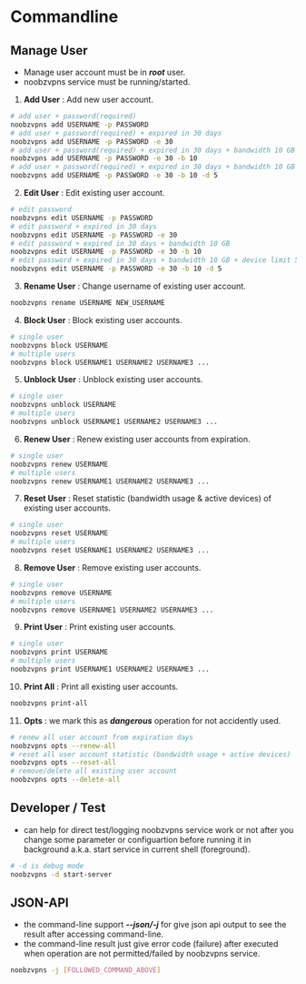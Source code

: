 # Commandline



## Manage User

* Manage user account must be in ***root*** user.
* noobzvpns service must be running/started.

1. **Add User** : Add new user account.
```bash
# add user + password(required)
noobzvpns add USERNAME -p PASSWORD
# add user + password(required) + expired in 30 days
noobzvpns add USERNAME -p PASSWORD -e 30
# add user + password(required) + expired in 30 days + bandwidth 10 GB
noobzvpns add USERNAME -p PASSWORD -e 30 -b 10
# add user + password(required) + expired in 30 days + bandwidth 10 GB + device limit 5 devices
noobzvpns add USERNAME -p PASSWORD -e 30 -b 10 -d 5
```

2. **Edit User** : Edit existing user account.
```bash
# edit password
noobzvpns edit USERNAME -p PASSWORD
# edit password + expired in 30 days
noobzvpns edit USERNAME -p PASSWORD -e 30
# edit password + expired in 30 days + bandwidth 10 GB
noobzvpns edit USERNAME -p PASSWORD -e 30 -b 10
# edit password + expired in 30 days + bandwidth 10 GB + device limit 5 devices
noobzvpns edit USERNAME -p PASSWORD -e 30 -b 10 -d 5
```

3. **Rename User** : Change username of existing user account.
```bash
noobzvpns rename USERNAME NEW_USERNAME
```

4. **Block User** : Block existing user accounts.
```bash
# single user
noobzvpns block USERNAME
# multiple users
noobzvpns block USERNAME1 USERNAME2 USERNAME3 ...
```

5. **Unblock User** : Unblock existing user accounts.
```bash
# single user
noobzvpns unblock USERNAME
# multiple users
noobzvpns unblock USERNAME1 USERNAME2 USERNAME3 ...
```

6. **Renew User** : Renew existing user accounts from expiration.
```bash
# single user
noobzvpns renew USERNAME
# multiple users
noobzvpns renew USERNAME1 USERNAME2 USERNAME3 ...
```

7. **Reset User** : Reset statistic (bandwidth usage & active devices) of existing user accounts.
```bash
# single user
noobzvpns reset USERNAME
# multiple users
noobzvpns reset USERNAME1 USERNAME2 USERNAME3 ...
```

8. **Remove User** : Remove existing user accounts.
```bash
# single user
noobzvpns remove USERNAME
# multiple users
noobzvpns remove USERNAME1 USERNAME2 USERNAME3 ...
```

9. **Print User** : Print existing user accounts.
```bash
# single user
noobzvpns print USERNAME
# multiple users
noobzvpns print USERNAME1 USERNAME2 USERNAME3 ...
```

10. **Print All** : Print all existing user accounts.
```bash
noobzvpns print-all
```

11. **Opts** : we mark this as ***dangerous*** operation for not accidently used.
```bash
# renew all user account from expiration days
noobzvpns opts --renew-all
# reset all user account statistic (bandwidth usage + active devices)
noobzvpns opts --reset-all
# remove/delete all existing user account
noobzvpns opts --delete-all
```

## Developer / Test
* can help for direct test/logging noobzvpns service work or not after you change some parameter or configuartion before running it in background a.k.a. start service in current shell (foreground).
```bash
# -d is debug mode
noobzvpns -d start-server
```

## JSON-API
* the command-line support ***--json/-j*** for give json api output to see the result after accessing command-line.
* the command-line result just give error code (failure) after executed when operation are not permitted/failed by noobzvpns service.
```bash
noobzvpns -j [FOLLOWED_COMMAND_ABOVE]
```
